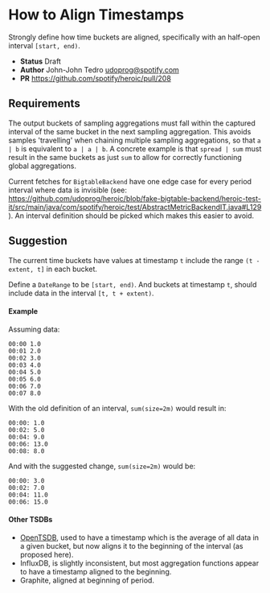 # How to Align Timestamps

Strongly define how time buckets are aligned, specifically with an half-open interval
`[start, end)`.

* **Status** Draft
* **Author** John-John Tedro <udoprog@spotify.com>
* **PR** https://github.com/spotify/heroic/pull/208

## Requirements

The output buckets of sampling aggregations must fall within the captured interval of the same bucket in the next sampling aggregation.
This avoids samples 'travelling' when chaining multiple sampling aggregations, so that `a | b` is equivalent to `a | a | b`. A concrete example is that `spread | sum` must result in the same buckets as just `sum` to allow for correctly functioning global aggregations.

Current fetches for `BigtableBackend` have one edge case for every period interval where data is invisible (see: https://github.com/udoprog/heroic/blob/fake-bigtable-backend/heroic-test-it/src/main/java/com/spotify/heroic/test/AbstractMetricBackendIT.java#L129).
An interval definition should be picked which makes this easier to avoid.

## Suggestion

The current time buckets have values at timestamp `t` include the range `(t - extent, t]` in each
bucket.

Define a `DateRange` to be `[start, end)`. And buckets at timestamp `t`, should include data in the
interval `[t, t + extent)`.

#### Example

Assuming data:
```
00:00 1.0
00:01 2.0
00:02 3.0
00:03 4.0
00:04 5.0
00:05 6.0
00:06 7.0
00:07 8.0
```

With the old definition of an interval, `sum(size=2m)` would result in:

```
00:00: 1.0
00:02: 5.0
00:04: 9.0
00:06: 13.0
00:08: 8.0
```

And with the suggested change, `sum(size=2m)` would be:

```
00:00: 3.0
00:02: 7.0
00:04: 11.0
00:06: 15.0
```

#### Other TSDBs

* [OpenTSDB](http://opentsdb.net/docs/build/html/user_guide/query/downsampling.html),
  used to have a timestamp which is the average of all data in a given bucket, but now
  aligns it to the beginning of the interval (as proposed here).
* InfluxDB, is slightly inconsistent, but most aggregation functions appear to have a timestamp
  aligned to the beginning.
* Graphite, aligned at beginning of period.
